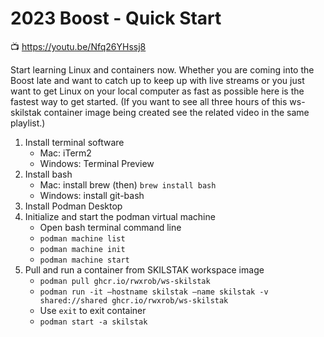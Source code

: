 # 2023 Boost - Quick Start

📺 <https://youtu.be/Nfq26YHssj8>

Start learning Linux and containers now. Whether you are coming into the Boost late and want to catch up to keep up with live streams or you just want to get Linux on your local computer as fast as possible here is the fastest way to get started. (If you want to see all three hours of this ws-skilstak container image being created see the related video in the same playlist.)

1.  Install terminal software
    -   Mac: iTerm2
    -   Windows: Terminal Preview
2.  Install bash
    -   Mac: install brew (then) `brew install bash`
    -   Windows: install git-bash
3.  Install Podman Desktop
4.  Initialize and start the podman virtual machine
    -   Open bash terminal command line
    -   `podman machine list`
    -   `podman machine init`
    -   `podman machine start`
5.  Pull and run a container from SKILSTAK workspace image
    -   `podman pull ghcr.io/rwxrob/ws-skilstak`
    -   `podman run -it –hostname skilstak –name skilstak -v shared://shared ghcr.io/rwxrob/ws-skilstak`
    -   Use `exit` to exit container
    -   `podman start -a skilstak`
